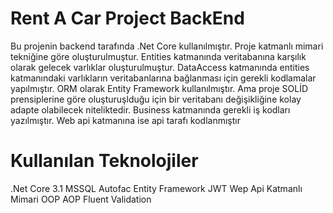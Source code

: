 # Rent A Car Project BackEnd

Bu projenin backend tarafında .Net Core kullanılmıştır. Proje katmanlı mimari tekniğine göre oluşturulmuştur. 
Entities katmanında veritabanına karşılık olarak gelecek varlıklar oluşturulmuştur. DataAccess katmanında entities katmanındaki varlıkların 
veritabanlarına bağlanması için gerekli kodlamalar yapılmıştır. ORM olarak Entity Framework kullanılmıştır. Ama proje SOLİD prensiplerine göre oluşturuşlduğu 
için bir veritabanı değişikliğine kolay adapte olabilecek niteliktedir. Business katmanında gerekli iş kodları yazılmıştır. Web api katmanına ise api tarafı kodlanmıştır

# Kullanılan Teknolojiler
.Net Core 3.1
MSSQL
Autofac
Entity Framework
JWT
Wep Api
Katmanlı Mimari
OOP
AOP
Fluent Validation
